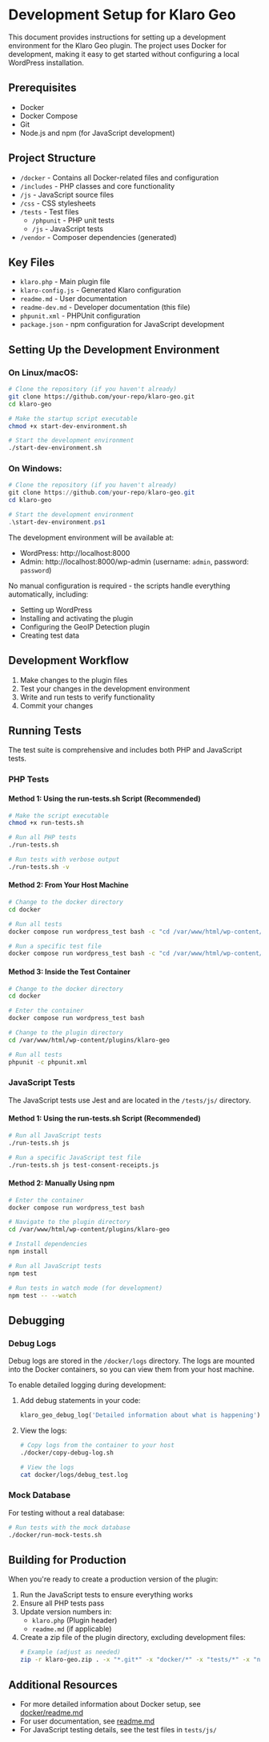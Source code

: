 # Development Setup for Klaro Geo

This document provides instructions for setting up a development environment for the Klaro Geo plugin. The project uses Docker for development, making it easy to get started without configuring a local WordPress installation.

## Prerequisites

- Docker
- Docker Compose
- Git
- Node.js and npm (for JavaScript development)

## Project Structure

- `/docker` - Contains all Docker-related files and configuration
- `/includes` - PHP classes and core functionality
- `/js` - JavaScript source files
- `/css` - CSS stylesheets
- `/tests` - Test files
  - `/phpunit` - PHP unit tests
  - `/js` - JavaScript tests
- `/vendor` - Composer dependencies (generated)

## Key Files

- `klaro.php` - Main plugin file
- `klaro-config.js` - Generated Klaro configuration
- `readme.md` - User documentation
- `readme-dev.md` - Developer documentation (this file)
- `phpunit.xml` - PHPUnit configuration
- `package.json` - npm configuration for JavaScript development

## Setting Up the Development Environment

### On Linux/macOS:
```bash
# Clone the repository (if you haven't already)
git clone https://github.com/your-repo/klaro-geo.git
cd klaro-geo

# Make the startup script executable
chmod +x start-dev-environment.sh

# Start the development environment
./start-dev-environment.sh
```

### On Windows:
```powershell
# Clone the repository (if you haven't already)
git clone https://github.com/your-repo/klaro-geo.git
cd klaro-geo

# Start the development environment
.\start-dev-environment.ps1
```

The development environment will be available at:
- WordPress: http://localhost:8000
- Admin: http://localhost:8000/wp-admin (username: `admin`, password: `password`)

No manual configuration is required - the scripts handle everything automatically, including:
- Setting up WordPress
- Installing and activating the plugin
- Configuring the GeoIP Detection plugin
- Creating test data

## Development Workflow

1. Make changes to the plugin files
2. Test your changes in the development environment
3. Write and run tests to verify functionality
4. Commit your changes

## Running Tests

The test suite is comprehensive and includes both PHP and JavaScript tests.

### PHP Tests

#### Method 1: Using the run-tests.sh Script (Recommended)

```bash
# Make the script executable
chmod +x run-tests.sh

# Run all PHP tests
./run-tests.sh

# Run tests with verbose output
./run-tests.sh -v
```

#### Method 2: From Your Host Machine

```bash
# Change to the docker directory
cd docker

# Run all tests
docker compose run wordpress_test bash -c "cd /var/www/html/wp-content/plugins/klaro-geo && phpunit -c phpunit.xml"

# Run a specific test file
docker compose run wordpress_test bash -c "cd /var/www/html/wp-content/plugins/klaro-geo && phpunit -c phpunit.xml tests/phpunit/klaroGeoRegionsTest.php"
```

#### Method 3: Inside the Test Container

```bash
# Change to the docker directory
cd docker

# Enter the container
docker compose run wordpress_test bash

# Change to the plugin directory
cd /var/www/html/wp-content/plugins/klaro-geo

# Run all tests
phpunit -c phpunit.xml
```

### JavaScript Tests

The JavaScript tests use Jest and are located in the `/tests/js/` directory.

#### Method 1: Using the run-tests.sh Script (Recommended)

```bash
# Run all JavaScript tests
./run-tests.sh js

# Run a specific JavaScript test file
./run-tests.sh js test-consent-receipts.js
```

#### Method 2: Manually Using npm

```bash
# Enter the container
docker compose run wordpress_test bash

# Navigate to the plugin directory
cd /var/www/html/wp-content/plugins/klaro-geo

# Install dependencies
npm install

# Run all JavaScript tests
npm test

# Run tests in watch mode (for development)
npm test -- --watch
```

## Debugging

### Debug Logs

Debug logs are stored in the `/docker/logs` directory. The logs are mounted into the Docker containers, so you can view them from your host machine.

To enable detailed logging during development:

1. Add debug statements in your code:
   ```php
   klaro_geo_debug_log('Detailed information about what is happening');
   ```

2. View the logs:
   ```bash
   # Copy logs from the container to your host
   ./docker/copy-debug-log.sh

   # View the logs
   cat docker/logs/debug_test.log
   ```

### Mock Database

For testing without a real database:

```bash
# Run tests with the mock database
./docker/run-mock-tests.sh
```

## Building for Production

When you're ready to create a production version of the plugin:

1. Run the JavaScript tests to ensure everything works
2. Ensure all PHP tests pass
3. Update version numbers in:
   - `klaro.php` (Plugin header)
   - `readme.md` (if applicable)
4. Create a zip file of the plugin directory, excluding development files:
   ```bash
   # Example (adjust as needed)
   zip -r klaro-geo.zip . -x "*.git*" -x "docker/*" -x "tests/*" -x "node_modules/*"
   ```

## Additional Resources

- For more detailed information about Docker setup, see [docker/readme.md](docker/readme.md)
- For user documentation, see [readme.md](readme.md)
- For JavaScript testing details, see the test files in `tests/js/`
